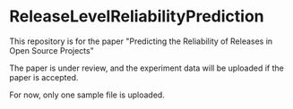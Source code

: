 # ReleaseLevelReliabilityPrediction


This repository is for the paper "Predicting the Reliability of Releases in Open Source Projects"

The paper is under review, and the experiment data will be uploaded if the paper is accepted.

For now, only one sample file is uploaded.
